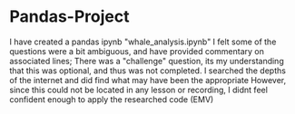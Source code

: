 # Pandas-Project
I have created a pandas ipynb "whale_analysis.ipynb" I felt some of the questions were a bit ambiguous, and have provided commentary on associated lines; 
There was a "challenge" question, its my understanding that this was optional, and thus was not completed. I searched the depths of the internet and did find what may have been the appropriate
However, since this could not be located in any lesson or recording, I didnt feel confident enough to apply the researched code (EMV)

